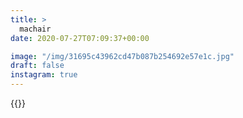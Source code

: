 ```yaml
---
title: >
  machair
date: 2020-07-27T07:09:37+00:00

image: "/img/31695c43962cd47b087b254692e57e1c.jpg"
draft: false
instagram: true
---
```


{{<photo src="/img/31695c43962cd47b087b254692e57e1c.jpg">}}

